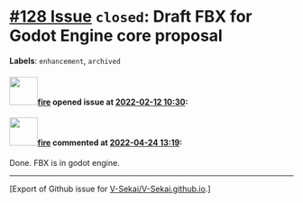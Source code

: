 # [\#128 Issue](https://github.com/V-Sekai/V-Sekai.github.io/issues/128) `closed`: Draft FBX for Godot Engine core proposal
**Labels**: `enhancement`, `archived`


#### <img src="https://avatars.githubusercontent.com/u/32321?u=c2e06a3d2b49a467aa907e54aa259516440267cc&v=4" width="50">[fire](https://github.com/fire) opened issue at [2022-02-12 10:30](https://github.com/V-Sekai/V-Sekai.github.io/issues/128):



#### <img src="https://avatars.githubusercontent.com/u/32321?u=c2e06a3d2b49a467aa907e54aa259516440267cc&v=4" width="50">[fire](https://github.com/fire) commented at [2022-04-24 13:19](https://github.com/V-Sekai/V-Sekai.github.io/issues/128#issuecomment-1107840766):

Done. FBX is in godot engine.


-------------------------------------------------------------------------------



[Export of Github issue for [V-Sekai/V-Sekai.github.io](https://github.com/V-Sekai/V-Sekai.github.io).]
